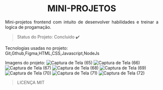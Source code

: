 <h1 align="center">MINI-PROJETOS</h1>
<p align="justify">Mini-projetos frontend com intuito de desenvolver habilidades e treinar a logica de progamação.</p>

> Status do Projeto: Concluido :heavy_check_mark:

Tecnologias usadas no projeto: Git,Gthub,Figma,HTML,CSS,Javascript,NodeJs

Imagens do projeto:
![Captura de Tela (65)](https://github.com/httpcleison/Frontend-mini-projetos/assets/125741218/2030daaf-50db-4554-a83f-e05b1a4f1811)
![Captura de Tela (66)](https://github.com/httpcleison/Frontend-mini-projetos/assets/125741218/e934a4a7-f880-4c8c-a14a-d2e776e0d8f3)
![Captura de Tela (67)](https://github.com/httpcleison/Frontend-mini-projetos/assets/125741218/da96c2bc-a9e7-4a77-aea7-1a09cfc774a8)
![Captura de Tela (68)](https://github.com/httpcleison/Frontend-mini-projetos/assets/125741218/511cadbe-cbba-4d0a-a7da-8233e3eb74d4)
![Captura de Tela (69)](https://github.com/httpcleison/Frontend-mini-projetos/assets/125741218/15ffe8ce-411f-42a7-9a4b-ff6e3e3d4439)
![Captura de Tela (70)](https://github.com/httpcleison/Frontend-mini-projetos/assets/125741218/9ecaff12-0a4c-470b-bfd7-52d0015c4dde)
![Captura de Tela (71)](https://github.com/httpcleison/Frontend-mini-projetos/assets/125741218/bcd99eeb-fb6e-471c-99ec-c5ae370b098c)
![Captura de Tela (72)](https://github.com/httpcleison/Frontend-mini-projetos/assets/125741218/9eae7e1d-a7a1-48d5-aa6c-1b27c0be4b1d)

> LICENÇA MIT
